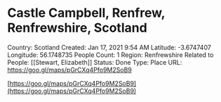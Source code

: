# Castle Campbell, Renfrew, Renfrewshire, Scotland

Country: Scotland
Created: Jan 17, 2021 9:54 AM
Latitude: -3.6747407
Longitude: 56.1748735
People Count: 1
Region: Renfrewshire
Related to People: [[Stewart, Elizabeth]]
Status: Done
Type: Place
URL: https://goo.gl/maps/pGrCXq4Pfo9M2SoB9

[https://goo.gl/maps/pGrCXq4Pfo9M2SoB9](https://goo.gl/maps/pGrCXq4Pfo9M2SoB9)